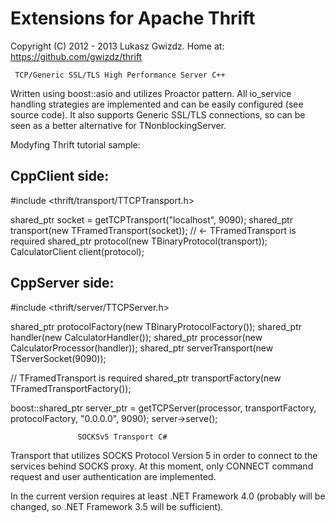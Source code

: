 Extensions for Apache Thrift
============================
Copyright (C) 2012 - 2013 Lukasz Gwizdz.
Home at: https://github.com/gwizdz/thrift

~~~~~~~~~~~~~~~~~~~~~~~~~~~~~~~~~~~~~~~~~~~~~~~~~
 TCP/Generic SSL/TLS High Performance Server C++
~~~~~~~~~~~~~~~~~~~~~~~~~~~~~~~~~~~~~~~~~~~~~~~~~
Written using boost::asio and utilizes Proactor pattern. All io_service handling strategies 
are implemented and can be easily configured (see source code). It also supports Generic SSL/TLS 
connections, so can be seen as a better alternative for TNonblockingServer.

Modyfing Thrift tutorial sample:

CppClient side:
---------------

#include <thrift/transport/TTCPTransport.h>

shared_ptr<TTransport> socket = getTCPTransport("localhost", 9090);
shared_ptr<TTransport> transport(new TFramedTransport(socket)); // <- TFramedTransport is required
shared_ptr<TProtocol> protocol(new TBinaryProtocol(transport));
CalculatorClient client(protocol);

CppServer side:
---------------
#include <thrift/server/TTCPServer.h>

shared_ptr<TProtocolFactory> protocolFactory(new TBinaryProtocolFactory());
shared_ptr<CalculatorHandler> handler(new CalculatorHandler());
shared_ptr<TProcessor> processor(new CalculatorProcessor(handler));
shared_ptr<TServerTransport> serverTransport(new TServerSocket(9090));

// TFramedTransport is required
shared_ptr<TTransportFactory> transportFactory(new TFramedTransportFactory());

boost::shared_ptr<TServer> server_ptr = getTCPServer(processor, transportFactory, protocolFactory, "0.0.0.0", 9090);
server->serve();

~~~~~~~~~~~~~~~~~~~~~~~~~~~~~~~~~~~~~~~~~~~~~~~~~
               SOCKSv5 Transport C#
~~~~~~~~~~~~~~~~~~~~~~~~~~~~~~~~~~~~~~~~~~~~~~~~~
Transport that utilizes SOCKS Protocol Version 5 in order to connect to the services behind SOCKS proxy.
At this moment, only CONNECT command request and user  authentication are implemented.

In the current version requires at least .NET Framework 4.0 (probably will be changed, 
so .NET Framework 3.5 will be sufficient).
